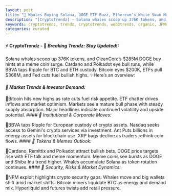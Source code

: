 ```yaml
---
layout: post
title: "🌇 Whales Buying Solana, DOGE ETF Buzz, Ethereum’s White Swan Moment"
description: "[CryptoTrendz] - Solana whales scoop up 376K tokens, and CleanCore’s $285M DOGE buy hints at a meme coin surge. Cardano and Polkadot eye bull runs, while BBVA taps Ripple for BTC and ETH custody. Bitcoin eyes $200K, ETFs pull $368M, and Fed cuts fuel bullish highs."
keywords: cryptotrendz, trendz, cryptotrends, web3trends, organic, JPMorgan, Market, analysis, OpenSea, Europe, XRP, trading, Assets, BTC, Ethereum, crypto, Token, Bitcoin, Dogecoin, DOGE
categories: curated
---
```


#### ⚡ CryptoTrendz - 📌 *Breaking Trendz: Stay Updated!:*

Solana whales scoop up 376K tokens, and CleanCore’s $285M DOGE buy hints at a meme coin surge. Cardano and Polkadot eye bull runs, while BBVA taps Ripple for BTC and ETH custody. Bitcoin eyes $200K, ETFs pull $368M, and Fed cuts fuel bullish highs. ✨Here’s an overview:


#### *🔖 Market Trends & Investor Demand:*  

🔹Bitcoin hits new highs as rate cuts fuel risk appetite. ETF chatter drives inflows and market optimism. Markets see a mature bull phase with steady supply absorption. Major headlines indicate continued volatility and upside potential. #### *🔖 Institutional & Corporate Moves:*  

🔹BBVA taps Ripple for European custody of crypto assets. Nasdaq seeks access to Gemini's crypto services via investment. Ant Puts billions in energy assets for blockchain use. XRP bags decline as traders rethink coin flows. #### *🔖 Tokens & Memes Outlook:*  

🔹Cardano, Remittix and Polkadot attract bullish bets. DOGE price targets rise with ETF talk and meme momentum. Meme coins see bursts as DOGE and Shiba Inu trend higher. Whales accumulate Solana as token rotation continues. #### *🔖 Security, Risks & Market Dynamics:*  

🔹NPM exploit highlights crypto security gaps. Whales move and big wallets shift amid market shifts. Bitcoin miners liquidate BTC as energy and demand mix. Hyperliquid and futures twists add retail pressure.